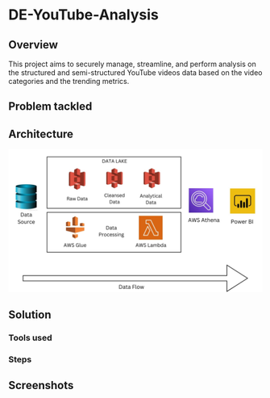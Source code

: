 # DE-YouTube-Analysis

## Overview
This project aims to securely manage, streamline, and perform analysis on the structured and semi-structured YouTube videos data based on the video categories and the trending metrics.
## Problem tackled

## Architecture
<img src="assets/architecture.jpg">

## Solution

### Tools used

### Steps

## Screenshots

